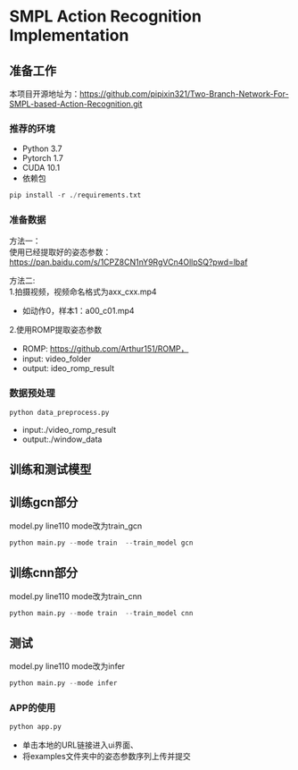 # SMPL Action Recognition Implementation 
## 准备工作
本项目开源地址为：https://github.com/pipixin321/Two-Branch-Network-For-SMPL-based-Action-Recognition.git

### 推荐的环境
* Python 3.7
* Pytorch 1.7
* CUDA 10.1
* 依赖包
```python
pip install -r ./requirements.txt
```

### 准备数据
方法一：\
使用已经提取好的姿态参数：https://pan.baidu.com/s/1CPZ8CN1nY9RgVCn4OllpSQ?pwd=lbaf

方法二: \
1.拍摄视频，视频命名格式为axx_cxx.mp4
- 如动作0，样本1：a00_c01.mp4

2.使用ROMP提取姿态参数
- ROMP: https://github.com/Arthur151/ROMP，
- input: video_folder
- output: ideo_romp_result

### 数据预处理
```python
python data_preprocess.py
```
- input:./video_romp_result
- output:./window_data


## 训练和测试模型

## 训练gcn部分
model.py line110 mode改为train_gcn

```python
python main.py --mode train  --train_model gcn
```

## 训练cnn部分
model.py line110 mode改为train_cnn
```python
python main.py --mode train  --train_model cnn
```

## 测试
model.py line110 mode改为infer
```python
python main.py --mode infer
```
### APP的使用
```python
python app.py
```
- 单击本地的URL链接进入ui界面、
- 将examples文件夹中的姿态参数序列上传并提交




